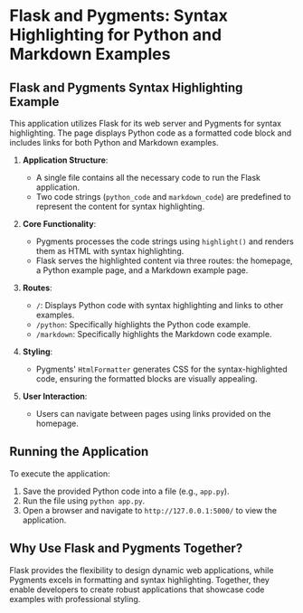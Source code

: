 # Flask and Pygments: Syntax Highlighting for Python and Markdown Examples

## Flask and Pygments Syntax Highlighting Example

This application utilizes Flask for its web server and Pygments for syntax highlighting. The page displays Python code as a formatted code block and includes links for both Python and Markdown examples.

1. **Application Structure**:
   - A single file contains all the necessary code to run the Flask application.
   - Two code strings (`python_code` and `markdown_code`) are predefined to represent the content for syntax highlighting.

2. **Core Functionality**:
   - Pygments processes the code strings using `highlight()` and renders them as HTML with syntax highlighting.
   - Flask serves the highlighted content via three routes: the homepage, a Python example page, and a Markdown example page.

3. **Routes**:
   - `/`: Displays Python code with syntax highlighting and links to other examples.
   - `/python`: Specifically highlights the Python code example.
   - `/markdown`: Specifically highlights the Markdown code example.

4. **Styling**:
   - Pygments' `HtmlFormatter` generates CSS for the syntax-highlighted code, ensuring the formatted blocks are visually appealing.

5. **User Interaction**:
   - Users can navigate between pages using links provided on the homepage.

## Running the Application

To execute the application:
1. Save the provided Python code into a file (e.g., `app.py`).
2. Run the file using `python app.py`.
3. Open a browser and navigate to `http://127.0.0.1:5000/` to view the application.

## Why Use Flask and Pygments Together?

Flask provides the flexibility to design dynamic web applications, while Pygments excels in formatting and syntax highlighting. Together, they enable developers to create robust applications that showcase code examples with professional styling.
